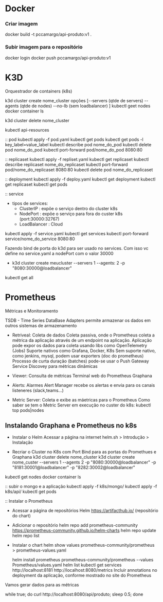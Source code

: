# Docker

### Criar imagem
  docker build -t pccamargo/api-produto:v1 .

### Subir imagem para o repositório
  docker login
  docker push pccamargo/api-produto:v1


# K3D
Orquestrador de containers (k8s)

k3d cluster create nome_cluster
opções [--servers (qtde de servers)
        --agents (qtde de nodes)
        --no-lb (sem loadbalancer)
      ]
  kubectl geet nodes
  docker container ls

k3d cluster delete nome_cluster

kubectl api-resources

:: pod
kubectl apply -f pod.yaml
kubectl get pods
kubectl get pods -l key_label=value_label
kubectl describe pod nome_do_pod
kubectl delete pod nome_do_pod
kubectl port-forward pod/nome_do_pod 8080:80

:: replicaset
kubectl apply -f repliset.yaml
kubectl get replicaset
kubectl describe replicaset nome_do_replicaset
kubectl port-forward pod/nome_do_replicaset 8080:80
kubectl delete pod nome_do_replicaset

:: deployment
kubectl apply -f deploy.yaml
kubectl get deployment
kubectl get replicaset
kubectl get pods

:: service
- tipos de services:
  - ClusterIP : expõe o serviço dentro do cluster k8s
  - NodePort : expõe o serviço para fora do custer k8s (port:30000:32767)
  - LoadBalancer : Cloud

kubectl apply -f service.yaml
kubectl get services
kubectl port-forward service/nome_do_service 8080:80

Fazendo bind de porta do k3d para ser usado no services.
Com isso vc define no service.yaml a nodePort com o valor 30000
- k3d cluster create meucluster --servers 1 --agents: 2 -p "8080:30000@loadbalancer"

kubectl get all

# Prometheus
Métricas e Monitoramento

TSDB - Time Series DataBase
  Adapters permite armazenar os dados em outros sistemas de armazenamento

- Retriveal: Coleta de dados
  Coleta passiva, onde o Prometheus coleta a métrica da aplicação através de um endpoint na aplicação.
  Aplicação pode expor os dados para coleta usando libs como OpenTelemetry (Jobs)
  Suporte nativos como Grafana, Docker, K8s
  Sem suporte nativo, como jenkins, mysql, podem usar exporters (doc do prometheus)
  Processo de curta duração (batches) pode-se usar o Push Gateway
  Service Discovey para métricas dinâmicas

- Viewer: Consulta de métricas
  Terminal web do Prometheus
  Graphana

- Alerts: Alarmes
  Alert Manager recebe os alertas e envia para os canais listeneres (slack,teams...)

- Metric Server: Coleta e exibe as máetricas para o Prometheus
  Como saber se tem o Metric Server em execução no custer do k8s:
  kubectl top pods|nodes

## Instalando Graphana e Prometheus no k8s

- Instalar o Helm
  Acessar a página na internet helm.sh > Introdução > Instalação

- Recriar o Cluster no K8s com Port Bind para as portas do Promethues e Graphana
  k3d cluster delete nome_cluster
  k3d cluster create nome_custer --servers 1 --agents 2 -p "8080:30000@loadbalancer" -p "8181:30001@loadbalancer"  -p "8282:30002@loadbalancer"
  
kubectl get nodes
docker container ls

:: subir o mongo e a aplicação
kubectl apply -f k8s/mongo/
kubectl apply -f k8s/api/
kubectl get pods

:: Instalar o Prometheus
- Acessar a página de reposítórios Helm https://artifacthub.io/ (repositório do chart)
- Adicionar o repositório
  helm repo add prometheus-community https://prometheus-community.github.io/helm-charts
  helm repo update
  helm repo list
- Instalar o chart
  helm show values prometheus-community/prometheus > prometheus-values.yaml
  
  helm install prometheus prometheus-community/prometheus --values Prometheus/values.yaml
  helm list
  kubectl get services
  http://localhost:8181
  http://localhost:8080/metrics
  Incluir annotations no deployment da aplicação, conforme mostrado no site do Prometheus


Vamos gerar dados para as métricas

while true; do curl http://localhost:8080/api/produto; sleep 0.5; done
